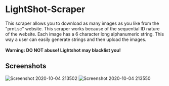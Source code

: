 # LightShot-Scraper
This scraper allows you to download as many images as you like from the "prnt.sc" website. This scraper works because of the sequential ID nature of the website. Each image has a 6 character long alphanumeric string. This way a user can easily generate strings and then upload the images. </br> </br>
**Warning: DO NOT abuse! Lightshot may blacklist you!**

## Screenshots
![Screenshot 2020-10-04 213502](https://user-images.githubusercontent.com/58052033/95024269-9a5d6e80-068a-11eb-9700-fd33a8ccd5de.jpg)
![Screenshot 2020-10-04 213550](https://user-images.githubusercontent.com/58052033/95024270-9af60500-068a-11eb-9b18-c40c0ebae2a2.jpg)
